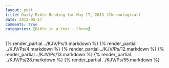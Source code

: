 ```yaml
---
layout: post
title: Daily Bible Reading for May 17, 2013 (Chronological)
date: 2013-05-17
comments: true
categories: [Bible in a Year - Chron]
---
```

{% render_partial ../KJV/Ps/3.markdown %}
{% render_partial ../KJV/Ps/4.markdown %}
{% render_partial ../KJV/Ps/12.markdown %}
{% render_partial ../KJV/Ps/13.markdown %}
{% render_partial ../KJV/Ps/28.markdown %}
{% render_partial ../KJV/Ps/55.markdown %}
